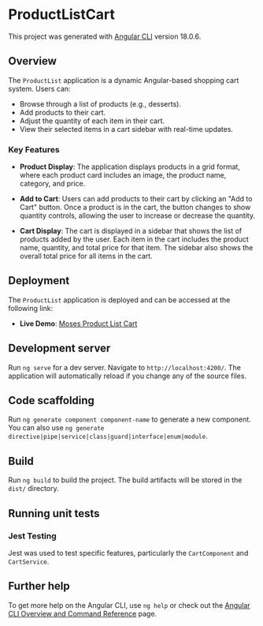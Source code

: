 # ProductListCart

This project was generated with [Angular CLI](https://github.com/angular/angular-cli) version 18.0.6.

## Overview

The `ProductList` application is a dynamic Angular-based shopping cart system. Users can:

- Browse through a list of products (e.g., desserts).
- Add products to their cart.
- Adjust the quantity of each item in their cart.
- View their selected items in a cart sidebar with real-time updates.

### Key Features

- **Product Display**: The application displays products in a grid format, where each product card includes an image, the product name, category, and price.

- **Add to Cart**: Users can add products to their cart by clicking an "Add to Cart" button. Once a product is in the cart, the button changes to show quantity controls, allowing the user to increase or decrease the quantity.

- **Cart Display**: The cart is displayed in a sidebar that shows the list of products added by the user. Each item in the cart includes the product name, quantity, and total price for that item. The sidebar also shows the overall total price for all items in the cart.

## Deployment

The `ProductList` application is deployed and can be accessed at the following link:

- **Live Demo**: [Moses Product List Cart](https://moses-product-list-cart.netlify.app/)

## Development server

Run `ng serve` for a dev server. Navigate to `http://localhost:4200/`. The application will automatically reload if you change any of the source files.

## Code scaffolding

Run `ng generate component component-name` to generate a new component. You can also use `ng generate directive|pipe|service|class|guard|interface|enum|module`.

## Build

Run `ng build` to build the project. The build artifacts will be stored in the `dist/` directory.

## Running unit tests

### Jest Testing

Jest was used to test specific features, particularly the `CartComponent` and `CartService`.

## Further help

To get more help on the Angular CLI, use `ng help` or check out the [Angular CLI Overview and Command Reference](https://angular.dev/tools/cli) page.
